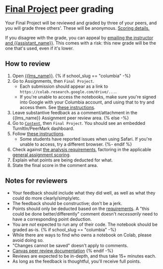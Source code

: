 # [Final Project](../final_project.md) peer grading

Your Final Project will be reviewed and graded by three of your peers, and you will grade three others'. These will be anonymous. [Scoring details.](../syllabus.md#final-project)

If you disagree with the grade, you can appeal by [emailing the instructor and {{assistant_name}}](../syllabus.md#instructor-information). This comes with a risk: this new grade will be the one that's used, even if it's lower.

## How to review

1. Open [{{lms_name}}]({{lms_url}}).
{% if school_slug == "columbia" -%}
1. Go to Assignments, then `Final Project`.
   - Each submission should appear as a link to `https://colab.research.google.com/drive/...`.
   - If you're unable to access the notebooks, make sure you're signed into Google with your Columbia account, and using that to try and access them. See [these instructions](https://support.google.com/docs/answer/6211862).
1. Leave substantive feedback as a comment/attachment in the {{lms_name}} Assignment peer review area.
{% else -%}
1. Go to [`Content`](https://brightspace.nyu.edu/d2l/le/lessons/297088), then `Final Project`. You should see an embedded TurnItIn/PeerMark dashboard.
1. Follow [these instructions](https://help.turnitin.com/feedback-studio/d2l/LTI13/student/peermark/writing-a-peer-review.htm).
   - Some students have reported issues when using Safari. If you're unable to access, try a different browser.
{%- endif %}
1. Check against [the analysis requirements](../final_project.md#analysis-requirements), factoring in the applicable [general assignment scoring](../syllabus.md#assignment-scoring).
1. Explain what points are being deducted for what.
1. State the final score in the comment area.

## Notes for reviewers

- Your feedback should include what they did well, as well as what they could do more clearly/simply/etc.
- The feedback should be constructive; don't be a jerk.
- Points should only be deducted based on the [requirements](../final_project.md#analysis-requirements). A "this could be done better/differently" comment doesn't _necessarily_ need to have a corresponding point deduction.
- You are _not_ expected to run any of their code. The notebook should be graded as-is.
{% if school_slug == "columbia" -%}
- While there are ways to find who owns a notebook on Colab, please avoid doing so.
- "Changes cannot be saved" doesn't apply to comments.
- [Canvas peer review documentation](https://community.canvaslms.com/t5/Student-Guide/How-do-I-submit-a-peer-review-to-an-assignment/ta-p/293)
{% endif -%}
- Reviews are expected to be in-depth, and thus take 15+ minutes each.
- As long as the feedback is thoughtful, you'll receive full points.
